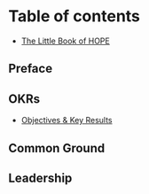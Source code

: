 # Table of contents

* [The Little Book of HOPE](README.md)

## Preface

## OKRs

* [Objectives & Key Results](okrs/objectives-and-key-results.md)

## Common Ground

## Leadership


